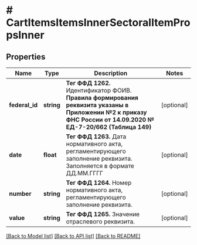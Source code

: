 # # CartItemsItemsInnerSectoralItemPropsInner

## Properties

Name | Type | Description | Notes
------------ | ------------- | ------------- | -------------
**federal_id** | **string** | __Тег ФФД 1262.__ Идентификатор ФОИВ. __Правила формирования реквизита указаны в Приложении №2 к приказу ФНС России от 14.09.2020 № ЕД-7-20/662 (Таблица 149)__ | [optional]
**date** | **float** | __Тег ФФД 1263.__ Дата нормативного акта, регламентирующего заполнение реквизита. Заполняется в формате ДД.ММ.ГГГГ | [optional]
**number** | **string** | __Тег ФФД 1264.__ Номер нормативного акта, регламентирующего заполнение реквизита. | [optional]
**value** | **string** | __Тег ФФД 1265.__ Значение отраслевого реквизита. | [optional]

[[Back to Model list]](../../README.md#models) [[Back to API list]](../../README.md#endpoints) [[Back to README]](../../README.md)
